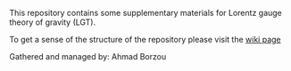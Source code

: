 This repository contains some supplementary materials for Lorentz gauge theory of gravity (LGT).

To get a sense of the structure of the repository please visit the  <a href="https://github.com/ahmadborzou/Lorentz-Gauge-Theory-Of-Gravity-LGT/wiki">wiki page</a>

Gathered and managed by: Ahmad Borzou
